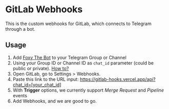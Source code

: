 # GitLab Webhooks

This is the custom webhooks for GitLab, which connects to Telegram through a bot.

## Usage

1. Add [Foxy The Bot](https://t.me/foxy_the_bot) to your Telegram Group or Channel
2. Using your Group ID or Channel ID as `chat_id` parameter (could be public or private). [How to?](https://thesmallthings.dev/blog/the-small-bot#group)
3. Open GitLab, go to Settings > Webhooks.
4. Paste this link to the URL input: https://gitlab-hooks.vercel.app/api?chat_id=[your_chat_id]
5. With **Trigger** options, we currently support _Merge Request_ and _Pipeline_ events
6. Add Webhooks, and we are good to go.
